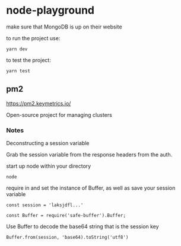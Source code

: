 # node-playground

make sure that MongoDB is up on their website

to run the project use:

```
yarn dev
```

to test the project:

```
yarn test
```

## pm2

https://pm2.keymetrics.io/

Open-source project for managing clusters

### Notes
Deconstructing a session variable

Grab the session variable from the response headers from the auth.

start up node within your directory

```
node
```

require in and set the instance of Buffer, as well as save your session variable

```
const session = 'laksjdfl...'

const Buffer = require('safe-buffer').Buffer;
```

Use Buffer to decode the base64 string that is the session key

```
Buffer.from(session, 'base64).toString('utf8')
```